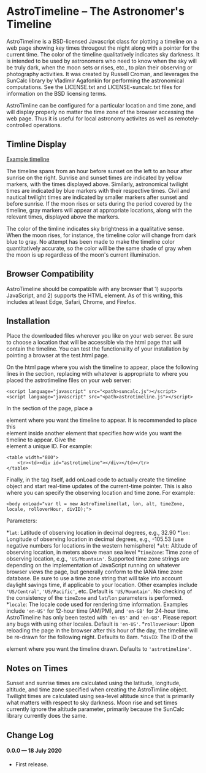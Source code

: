 
AstroTimeline – The Astronomer's Timeline
=======

AstroTimeline is a BSD-licensed Javascript class for plotting a timeline on a web page showing key times througout the night along with a pointer for the current time. The color of the timeline qualitatively indicates sky darkness. It is intended to be used by astronomers who need to know when the sky will be truly dark, when the moon sets or rises, etc., to plan their observing or photography activities. It was created by Russell Croman, and leverages the SunCalc library by Vladimir Agafonkin for performing the astronomical computations. See the LICENSE.txt and LICENSE-suncalc.txt files for information on the BSD licensing terms.

AstroTimline can be configured for a particular location and time zone, and will display properly no matter the time zone of the browser accessing the web page. Thus it is useful for local astronomy activites as well as remotely-controlled operations.

## Timline Display
[Example timeline](https://github.com/rcroman/AstroTimeline/blob/master/example_timeline.png?raw=true)

The timeline spans from an hour before sunset on the left to an hour after sunrise on the right. Sunrise and sunset times are indicated by yellow markers, with the times displayed above. Similarly, astronomical twilight times are indicated by blue markers with their respective times. Civil and nautical twilight times are indicated by smaller markers after sunset and before sunrise. If the moon rises or sets during the period covered by the timeline, gray markers will appear at appropriate locations, along with the relevant times, displayed above the markers.

The color of the timline indicates sky brightness in a qualitative sense. When the moon rises, for instance, the timeline color will change from dark blue to gray. No attempt has been made to make the timeline color quantitatively accurate, so the color will be the same shade of gray when the moon is up regardless of the moon's current illumination.

## Browser Compatibility
AstroTimeline should be compatible with any browser that 1) supports JavaScript, and 2) supports the HTML <canvas> element. As of this writing, this includes at least Edge, Safari, Chrome, and Firefox.

## Installation
Place the downloaded files wherever you like on your web server. Be sure to choose a location that will be accessible via the html page that will contain the timeline. You can test the functionality of your installation by pointing a browser at the test.html page.

On the html page where you wish the timeline to appear, place the following lines in the <head> section, replacing <path> with whatever is appropriate to where you placed the astrotimeline files on your web server:

```
<script language="javascript" src="<path>suncalc.js"></script>
<script language="javascript" src="<path>astrotimeline.js"></script>
```
In the <body> section of the page, place a <div> element where you want the timeline to appear. It is recommended to place this <div> element inside another element that specifies how wide you want the timeline to appear. Give the <div> element a unique ID. For example:

```
<table width="800">
    <tr><td><div id="astrotimeline"></div></td></tr>
</table>
```
Finally, in the <body> tag itself, add onLoad code to actually create the timeline object and start  real-time updates of the current-time pointer. This is also where you can specify the observing location and time zone. For example:

```
<body onLoad="var tl = new AstroTimeline(lat, lon, alt, timeZone, locale, rolloverHour, divID);">
```
Parameters:

*`lat`: Latitude of observing location in decimal degrees, e.g., 32.90
*`lon`: Longitude of observing location in decimal degrees, e.g., -105.53 (use negative numbers for locations in the western hemisphere)
*`alt`: Altitude of observing location, in meters above mean sea level
*`timeZone`: Time zone of observing location, e.g., `'US/Mountain'`. Supported time zone strings are depending on the implementation of JavaScript running on whatever browser views the page, but generally conform to the IANA time zone database. Be sure to use a time zone string that will take into account daylight savings time, if applicable to your location. Other examples include `'US/Central'`, `'US/Pacific'`, etc. Default is `'US/Mountain'`. No checking of the consistency of the `timeZone` and `lat`/`lon` parameters is performed.
*`locale`: The locale code used for rendering time information. Examples include `'en-US'` for 12-hour time (AM/PM), and `'en-GB'` for 24-hour time. AstroTimeline has only been tested with `'en-US'` and `'en-GB'`. Please report any bugs with using other locales. Default is `'en-US'`.
*`rolloverHour`: Upon reloading the page in the browser after this hour of the day, the timeline will be re-drawn for the following night. Defaults to 8am.
*`divID`: The ID of the <div> element where you want the timeline drawn. Defaults to `'astrotimeline'`.

## Notes on Times
Sunset and sunrise times are calculated using the latitude, longitude, altitude, and time zone specified when creating the AstroTimline object. Twilight times are calculated using sea-level altitude since that is primarily what matters with respect to sky darkness. Moon rise and set times currently ignore the altitude parameter, primarily because the SunCalc library currently does the same. 

## Change Log

#### 0.0.0 &mdash; 18 July 2020

- First release.
